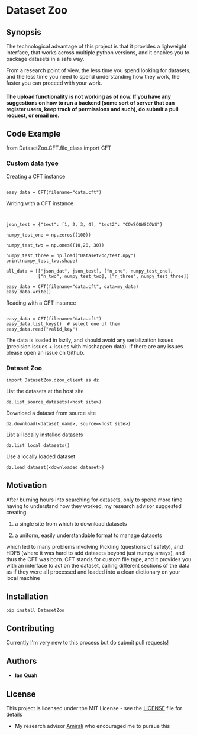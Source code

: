 # Dataset Zoo

## Synopsis

The technological advantage of this project is that it provides a lighweight interface, that works across multiple python versions, and it enables you to package datasets in a safe way.

From a research point of view, the less time you spend looking for datasets, and the less time you need to spend understanding how they work, the faster you can proceed with your work.

#### The upload functionality is not working as of now. If you have any suggestions on how to run a backend (some sort of server that can register users, keep track of permissions and such), do submit a pull request, or email me.

## Code Example

from DatasetZoo.CFT.file_class import CFT

### Custom data tyoe


Creating a CFT instance
```

easy_data = CFT(filename="data.cft")

```
Writing with a CFT instance
```


json_test = {"test": [1, 2, 3, 4], "test2": "COWSCOWSCOWS"}

numpy_test_one = np.zeros((100))

numpy_test_two = np.ones((10,20, 30))

numpy_test_three = np.load("DatasetZoo/test.npy")
print(numpy_test_two.shape)

all_data = [["json_dat", json_test], ["n_one", numpy_test_one],
            ["n_two", numpy_test_two], ["n_three", numpy_test_three]]

easy_data = CFT(filename="data.cft", data=my_data)
easy_data.write()

```
Reading with a CFT instance
```

easy_data = CFT(filename="data.cft")
easy_data.list_keys()  # select one of them
easy_data.read("valid_key")
```

The data is loaded in lazily, and should avoid any serialization issues (precision issues + issues with
misshappen data). If there are any issues please open an issue on Github.

### Dataset Zoo


```
import DatasetZoo.dzoo_client as dz
```

List the datasets at the host site
```
dz.list_source_datasets(<host site>)
```

Download a dataset from source site
```
dz.download(<dataset_name>, source=<host site>)
```               

List all locally installed datasets
```
dz.list_local_datasets()
```

Use a locally loaded dataset
```
dz.load_dataset(<downloaded dataset>)
```

## Motivation

After burning hours into searching for datasets, only to spend more time having to understand how they worked, my research advisor suggested creating

1) a single site from which to download datasets

2) a uniform, easily understandable format to manage datasets

which led to many problems involving Pickling (questions of safety), and HDF5 (where it was hard to add datasets beyond just numpy arrays), and thus the CFT was born. CFT stands for custom file type, and it provides you with an interface to act on the dataset, calling different sections of the data as if they were all processed and loaded into a clean dictionary on your local machine

## Installation

```
pip install DatasetZoo
```

## Contributing

Currently I'm very new to this process but do submit pull requests!

## Authors

* **Ian Quah**

## License

This project is licensed under the MIT License - see the [LICENSE](LICENSE.txt) file for details

* My research advisor [Amirali](http://www.amiralibagherzadeh.com/) who encouraged me to pursue this
